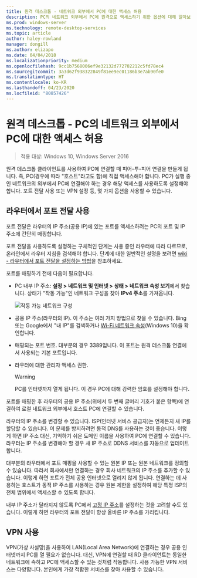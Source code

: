 ```yaml
---
title: 원격 데스크톱 - 네트워크 외부에서 PC에 대한 액세스 허용
description: PC의 네트워크 외부에서 PC에 원격으로 액세스하기 위한 옵션에 대해 알아보기
ms.prod: windows-server
ms.technology: remote-desktop-services
ms.topic: article
author: haley-rowland
manager: dongill
ms.author: elizapo
ms.date: 04/04/2018
ms.localizationpriority: medium
ms.openlocfilehash: 9cc1b7568006ef9e32132d772702212c5fd78ec4
ms.sourcegitcommit: 3a3d62f938322849f81ee9ec01186b3e7ab90fe0
ms.translationtype: HT
ms.contentlocale: ko-KR
ms.lasthandoff: 04/23/2020
ms.locfileid: "80857426"
---
```

# <a name="remote-desktop---allow-access-to-your-pc-from-outside-your-pcs-network"></a>원격 데스크톱 - PC의 네트워크 외부에서 PC에 대한 액세스 허용

>적용 대상: Windows 10,  Windows Server 2016

원격 데스크톱 클라이언트를 사용하여 PC에 연결할 때 피어-투-피어 연결을 만들게 됩니다. 즉, PC(경우에 따라 "호스트"라고도 함)에 직접 액세스해야 합니다. PC가 실행 중인 네트워크의 외부에서 PC에 연결해야 하는 경우 해당 액세스를 사용하도록 설정해야 합니다. 포트 전달 사용 또는 VPN 설정 등, 몇 가지 옵션을 사용할 수 있습니다.

## <a name="enable-port-forwarding-on-your-router"></a>라우터에서 포트 전달 사용

포트 전달은 라우터의 IP 주소(공용 IP)에 있는 포트를 액세스하려는 PC의 포트 및 IP 주소에 간단히 매핑합니다. 

포트 전달을 사용하도록 설정하는 구체적인 단계는 사용 중인 라우터에 따라 다르므로, 온라인에서 라우터 지침을 검색해야 합니다. 단계에 대한 일반적인 설명을 보려면 [wiki - 라우터에서 포트 전달을 설정하는 방법](https://www.wikihow.com/Set-Up-Port-Forwarding-on-a-Router)을 참조하세요.

포트를 매핑하기 전에 다음이 필요합니다.

- PC 내부 IP 주소: **설정 > 네트워크 및 인터넷 > 상태 > 네트워크 속성 보기**에서 찾습니다. 상태가 "작동 가능"인 네트워크 구성을 찾아 **IPv4 주소**를 가져옵니다.

   ![작동 가능 네트워크 구성](../media/rdclient-operational-network.png)

- 공용 IP 주소(라우터의 IP). 이 주소는 여러 가지 방법으로 찾을 수 있습니다. Bing 또는 Google에서 "내 IP"를 검색하거나 [Wi-Fi 네트워크 속성](https://binged.it/2Gwob34)(Windows 10)을 확인합니다.
- 매핑되는 포트 번호. 대부분의 경우 3389입니다. 이 포트는 원격 데스크톱 연결에서 사용되는 기본 포트입니다.
- 라우터에 대한 관리자 액세스 권한.  

   >[!WARNING]
   > PC를 인터넷까지 열게 됩니다. 이 경우 PC에 대해 강력한 암호를 설정해야 합니다.

포트를 매핑한 후 라우터의 공용 IP 주소(위에서 두 번째 글머리 기호가 붙은 항목)에 연결하여 로컬 네트워크 외부에서 호스트 PC에 연결할 수 있습니다.

라우터의 IP 주소를 변경할 수 있습니다. ISP(인터넷 서비스 공급자)는 언제든지 새 IP를 할당할 수 있습니다. 이 문제를 방지하려면 동적 DNS를 사용하는 것이 좋습니다. 이렇게 하면 IP 주소 대신, 기억하기 쉬운 도메인 이름을 사용하여 PC에 연결할 수 있습니다. 라우터는 IP 주소를 변경해야 할 경우 새 IP 주소로 DDNS 서비스를 자동으로 업데이트합니다.

대부분의 라우터에서 포트 매핑을 사용할 수 있는 원본 IP 또는 원본 네트워크를 정의할 수 있습니다. 따라서 회사에서만 연결하는 경우 회사 네트워크의 IP 주소를 추가할 수 있습니다. 이렇게 하면 포트가 전체 공용 인터넷으로 열리지 않게 됩니다. 연결하는 데 사용하는 호스트가 동적 IP 주소를 사용하는 경우 원본 제한을 설정하여 해당 특정 ISP의 전체 범위에서 액세스할 수 있도록 합니다.

내부 IP 주소가 달라지지 않도록 PC에서 [고정 IP 주소](/windows-hardware/customize/mobile/mcsf/enable-static-ip)를 설정하는 것을 고려할 수도 있습니다. 이렇게 하면 라우터의 포트 전달이 항상 올바른 IP 주소를 가리킵니다.


## <a name="use-a-vpn"></a>VPN 사용

VPN(가상 사설망)을 사용하여 LAN(Local Area Network)에 연결하는 경우 공용 인터넷까지 PC를 열 필요가 없습니다. 대신, VPN에 연결할 때 RD 클라이언트는 동일한 네트워크에 속하고 PC에 액세스할 수 있는 것처럼 작동합니다. 사용 가능한 VPN 서비스는 다양합니다. 본인에게 가장 적합한 서비스를 찾아 사용할 수 있습니다.